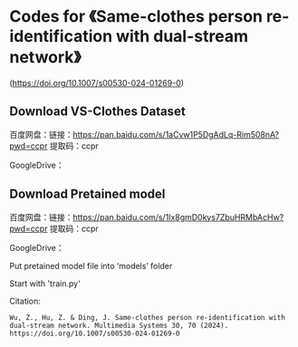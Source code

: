 # Codes for 《Same-clothes person re-identification with dual-stream network》
(https://doi.org/10.1007/s00530-024-01269-0)

## Download VS-Clothes Dataset 
百度网盘：链接：https://pan.baidu.com/s/1aCvw1P5DgAdLq-Rim508nA?pwd=ccpr 提取码：ccpr 

GoogleDrive：

## Download Pretained model 
百度网盘：链接：https://pan.baidu.com/s/1Ix8gmD0kys7ZbuHRMbAcHw?pwd=ccpr 提取码：ccpr 

GoogleDrive：

Put pretained model file into ‘models’ folder

Start with 'train.py'

Citation:

    Wu, Z., Hu, Z. & Ding, J. Same-clothes person re-identification with dual-stream network. Multimedia Systems 30, 70 (2024). https://doi.org/10.1007/s00530-024-01269-0
